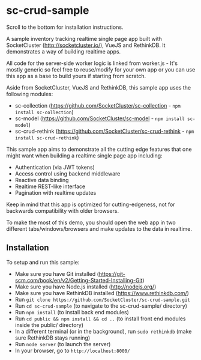 # sc-crud-sample

Scroll to the bottom for installation instructions.

A sample inventory tracking realtime single page app built with SocketCluster (http://socketcluster.io/), VueJS and RethinkDB.
It demonstrates a way of building realtime apps.

All code for the server-side worker logic is linked from worker.js - It's mostly generic so feel free to reuse/modify for your own app
or you can use this app as a base to build yours if starting from scratch.

Aside from SocketCluster, VueJS and RethinkDB, this sample app uses the following modules:
- sc-collection (https://github.com/SocketCluster/sc-collection - ```npm install sc-collection```)
- sc-model (https://github.com/SocketCluster/sc-model - ```npm install sc-model```)
- sc-crud-rethink (https://github.com/SocketCluster/sc-crud-rethink - ```npm install sc-crud-rethink```)

This sample app aims to demonstrate all the cutting edge features that one might want when
building a realtime single page app including:

- Authentication (via JWT tokens)
- Access control using backend middleware
- Reactive data binding
- Realtime REST-like interface
- Pagination with realtime updates

Keep in mind that this app is optimized for cutting-edgeness, not for backwards
compatibility with older browsers.

To make the most of this demo, you should open the web app in two different tabs/windows/browsers and
make updates to the data in realtime.


## Installation

To setup and run this sample:

- Make sure you have Git installed (https://git-scm.com/book/en/v2/Getting-Started-Installing-Git)
- Make sure you have Node.js installed (http://nodejs.org/)
- Make sure you have RethinkDB installed (https://www.rethinkdb.com/)
- Run ```git clone https://github.com/SocketCluster/sc-crud-sample.git```
- Run ```cd sc-crud-sample``` (to navigate to the sc-crud-sample/ directory)
- Run ```npm install``` (to install back end modules)
- Run ```cd public && npm install && cd ..``` (to install front end modules inside the public/ directory)
- In a different terminal (or in the background), run ```sudo rethinkdb``` (make sure RethinkDB stays running)
- Run ```node server``` (to launch the server)
- In your browser, go to ```http://localhost:8000/```
